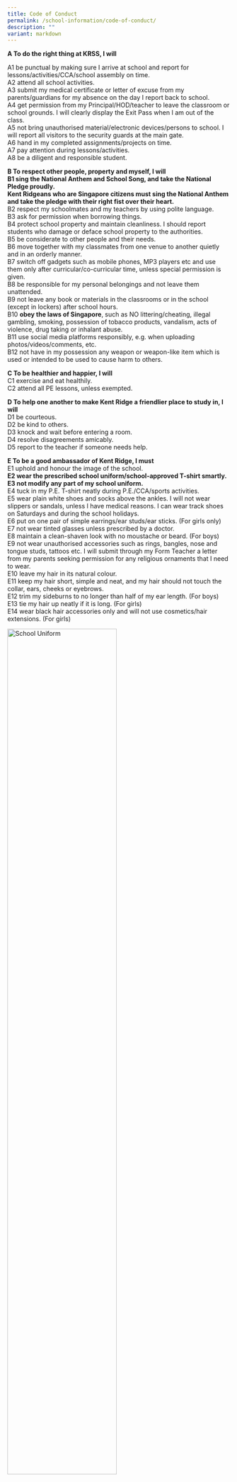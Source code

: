 ```yaml
---
title: Code of Conduct
permalink: /school-information/code-of-conduct/
description: ""
variant: markdown
---
```

**A To do the right thing at KRSS, I will**

A1 be punctual by making sure I arrive at school and report for lessons/activities/CCA/school assembly on time.<br>
A2 attend all school activities.<br>
A3 submit my medical certificate or letter of excuse from my parents/guardians for my absence on the day I report back to school.<br>
A4 get permission from my Principal/HOD/teacher to leave the classroom or school grounds. I will clearly display the Exit Pass when I am out of the class.<br>
A5 not bring unauthorised material/electronic devices/persons to school. I will report all visitors to the security guards at the main gate.<br>
A6 hand in my completed assignments/projects on time.<br>
A7 pay attention during lessons/activities.<br>
A8 be a diligent and responsible student.

**B To respect other people, property and myself, I will**<br>
**B1 sing the National Anthem and School Song, and take the National Pledge proudly.**<br>
**Kent Ridgeans who are Singapore citizens must sing the National Anthem and take the pledge with their right fist over their heart.**<br>
B2 respect my schoolmates and my teachers by using polite language.<br>
B3 ask for permission when borrowing things.<br>
B4 protect school property and maintain cleanliness. I should report students who damage or deface school property to the authorities.<br>
B5 be considerate to other people and their needs.<br>
B6 move together with my classmates from one venue to another quietly and in an orderly manner.<br>
B7 switch off gadgets such as mobile phones, MP3 players etc and use them only after curricular/co-curricular time, unless special permission is given.<br>
B8 be responsible for my personal belongings and not leave them unattended.<br>
B9 not leave any book or materials in the classrooms or in the school (except in lockers) after school hours.<br>
B10 **obey the laws of Singapore**, such as NO littering/cheating, illegal gambling, smoking, possession of tobacco products, vandalism, acts of violence, drug taking or inhalant abuse.<br>
B11 use social media platforms responsibly, e.g. when uploading photos/videos/comments, etc.<br>
B12 not have in my possession any weapon or weapon-like item which is used or intended to be used to cause harm to others.

**C To be healthier and happier, I will**<br>
C1 exercise and eat healthily.<br>
C2 attend all PE lessons, unless exempted.

**D To help one another to make Kent Ridge a friendlier place to study in, I will**
<br>
D1 be courteous.<br>
D2 be kind to others.<br>
D3 knock and wait before entering a room.<br>
D4 resolve disagreements amicably.<br>
D5 report to the teacher if someone needs help.<br>

**E To be a good ambassador of Kent Ridge, I must**<br>
E1 uphold and honour the image of the school.<br>
**E2 wear the prescribed school uniform/school-approved T-shirt smartly.**<br>
**E3 not modify any part of my school uniform.**<br>
E4 tuck in my P.E. T-shirt neatly during P.E./CCA/sports activities.<br>
E5 wear plain white shoes and socks above the ankles. I will not wear slippers or sandals, unless I have medical reasons. I can wear track shoes on Saturdays and during the school holidays.<br>
E6 put on one pair of simple earrings/ear studs/ear sticks. (For girls only)<br>
E7 not wear tinted glasses unless prescribed by a doctor.<br>
E8 maintain a clean-shaven look with no moustache or beard. (For boys)<br>
E9 not wear unauthorised accessories such as rings, bangles, nose and tongue studs, tattoos etc. I will submit through my Form Teacher a letter from my parents seeking permission for any religious ornaments that I need to wear.<br>
E10 leave my hair in its natural colour.<br>
E11 keep my hair short, simple and neat, and my hair should not touch the collar, ears, cheeks or eyebrows.<br>
E12 trim my sideburns to no longer than half of my ear length. (For boys)<br>
E13 tie my hair up neatly if it is long. (For girls)<br>
E14 wear black hair accessories only and will not use cosmetics/hair extensions. (For girls)<br>

<style>  
img {  
  display: block;  
  margin-left: auto;  
  margin-right: auto;  
}  
</style>  
<img src="/images/code-of-conduct.jpg" alt="School Uniform" style="width:70%;">  
  

<br>

**School Rules**

**1.	SCHOOL OPERATING HOURS AND ASSEMBLY**<br>
•	All students are to report to school by 0740h. The Flag-raising ceremony will commence at 0745h daily. Students who are not at the venue for flag-raising will be marked as late.<br>
•	All students (Singapore Citizens and Non-Citizens) must be present with their respective class and stand at attention during the ceremony.<br>
•	Students who are Singapore citizens must sing the National Anthem and recite the Pledge. Students will recite the Pledge with the right fist placed over the heart.

**2.	ATTENDANCE, PUNCTUALITY, TRUANCY &amp; ABSENTEEISM**<br>
a)	Attendance in school is compulsory.<br>
b)	Students must be punctual for all school activities including flag raising ceremony, lessons, Co- Curricular Activities (CCA) and official school functions.<br>
c)	Students who are absent from any of these activities must produce a medical certificate or relevant official documents to explain their absence within 5 working days, upon coming back to school. Failure to do so would mean that the student will be marked absent from school and face disciplinary action.<br>
d)	Action will be taken against recalcitrant latecomers.<br>
e)	Students must seek permission from the teacher if there is a need to leave the class. Students will be allowed to leave the class only for urgent and/ or official reasons.<br>
f)	Students are not allowed to leave the school premises during school hours without permission.<br>
g)	Students are to remain in school while waiting for their after-school activities to commence (eg: Consultation and Co-Curricular Activities) unless otherwise stated.  

**3a. SCHOOL UNIFORM**<br>
a)	Students are to wear the prescribed school uniform and modification to the uniform is not allowed. (For example, there should be no tapering of pants, shortening of pants and skirt etc.)<br>
b)	Students are to refer to the next page for the School Uniform and Decorum.<br>
c)	Students must be in clean and appropriate school attire whenever they are in school, including Saturdays and during the school holidays.<br>
d)	Students may report to school in the following school attire:<br>

| Day | Attire | 
| -------- | -------- |
| Monday  | Uniform 1    | 
| Tuesday - Thursday    | Uniform 1/2   | 
| Friday     | Other acceptable KRSS T-shirt* (which includes but not limited to) <br>•	CCA T-shirt<br>•	Class T-shirt<br>•	E-week T-shirt<br>•	Corporate T-shirt| 

e)	Only school PE T-shirts and shorts are to be worn during PE lessons. For PE lessons before the recess period, students will have to change back to their school uniform during recess period. Students who have their PE lessons after recess can remain in their PE attire for the rest of the day. <br>
f)	Only dark blue or black coloured jackets / sweaters are permitted to be worn on rainy days or in special rooms.<br>
g)	Sweaters / jackets should be plain and not have objectionable words, messages or designs.<br>
*All school T-shirts must have the school logo and be approved by the school.*

**3b. SHOES AND SOCKS** <br>
a)	Students must wear white school shoes or predominantly white shoes with white laces.<br>
b)	Students must wear ankle-length white socks.<br>
c)	Wearing of slippers or sandals will be permitted only with a doctor’s letter. Those with foot injuries should seek permission from their Form Teachers before doing so.
<br><br>
Female Students<br>
*Uniform 1 – School Blouse and Skirt*
![uniform 1](/images/Girl_uniform_1.png)<br>
*Uniform 2 – School Polo T-shirt and Skirt*
![uniform 2](/images/Girl_uniform_2.png)

**Things to note: <br>
•	Uniform 1 needs to be tucked in at all time.<br>
•	Pre-dominantly white shoes and white socks need to be worn.<br>
•	Skirts should be knee-length.**

Students (Lower Secondary)<br>
*Uniform 1 – School Shirt and Bermudas*
![lower sec uniform 1](/images/Lower_sec_uniform_1.png)<br>
*Uniform 2 – School Polo T-shirt and Bermudas*
![lower sec uniform 2](/images/Lower_sec_uniform_2.png)

**Things to note: <br>
•	Uniform 1 needs to be tucked in at all time.<br>
•	Pre-dominantly white shoes and white socks need to be worn.<br>
•	Skirts should be knee-length.**

Male Students (Upper Secondary) <br>
*Uniform 1 – School Shirt and Pants*
![upper sec uniform 1](/images/Upper_sec_uniform_1.png)<br>
*Uniform 2 – School Polo T-shirt and Pants*
![upper sec uniform 2](/images/Upper_sec_uniform_2.png)

**Things to note: <br>
•	Uniform 1 needs to be tucked in at all time.<br>
•	Pre-dominantly white shoes and white socks need to be worn.<br>
•	Skirts should be knee-length.**

Students <br>
*PE Attire*
![PE_Attire 1](/images/PE_Attire_1.png)<br>
![PE_Attire 2](/images/PE_Attire_2.png)

**Things to note: <br>
•	PE Attire needs to be tucked in at all time.<br>
•	Only School PE shorts must be worn.<br>
•	Pre-dominantly white shoes and white socks need to be worn.**

**4.	APPEARANCE** <br>
a)	For Boys<br>
•	Hair must be short and neat at all times. No outlandish hairstyles are allowed.<br>
•	The fringe must not cover the eyebrows. Hair must not touch the ears or shirt collar. Long sideburns are not allowed.<br>
•	Hair must be of its natural colour and not tinted or dyed.<br>
•	Boys must be clean-shaven. Facial Hair such as a moustache, long sideburns or beard is not allowed.<br>
•	No bracelets, rings, necklaces, chains or wristbands (including religious items) are to be worn with the school uniform.<br>
•	Boys are not allowed to wear earrings or ear studs.


b)	For Girls<br>
•	Hair must be neat.<br>
•	Hair that touches the collar or beyond the shoulders must be tied up or braided.<br>
•	If ribbons are used, they must be of one colour (black/blue/white).<br>
•	The fringe must not cover the eyes. Hairband or hairpin (black/blue/white) must be used to hold back the fringe.<br>
•	Hair must be of its natural colour and not tinted or dyed.<br>
•	No make-up is allowed when in school uniform.<br>
•	Only black hair clips, ribbons, hair bands or hair accessories are allowed.<br>
•	No bracelets, rings, necklaces, chains, brooches or wristbands (including religious items) are to be worn with the school uniform.<br>
•	Only plain, simple gold, silver or black ear studs can be worn.<br>
•	Only a pair of ear studs is permitted at any one time.

c)	Students with improper hair styles will only be allowed to attend classes after they have their hair properly trimmed and approved by the school. Students may be given a warning, detention or sent home to rectify their improper or outlandish hair styles.<br>
d)	Students must not wear coloured contact lenses.<br>
e)	Tattoos and body art (even stickers or non-permanent ink) are not allowed.<br>
f)	Students must keep their fingernails short, clean and unvarnished.
 

**5.	CANTEEN AND CORRIDOR CONDUCT**<br>
a)	Students must queue when buying food and drinks in the canteen. <br>
b)	Consumption of food and drinks is permitted and confined to the school canteen only, unless authorised by a teacher.<br>
c)	All utensils and cutlery must be returned to the designated bins at the collection point. Litter on the table must be cleared.<br>
d)	Dispose used cans, bottles, plastic bags and other containers into bins provided.<br>
e)	All students are to proceed to their classroom promptly when the bell rings at the end of recess.<br>
f)	All students are not allowed to run and speak loudly along the corridor. 


**6.	ELECTRONIC DEVICES (MOBILE PHONES, EARPHONES, SMARTWATCHES)**
<br>
a)	Electronic Devices, i.e handphones, earphones, smartwatches ARE NOT allowed to be used during curriculum hours. <br>
b)	Students are not allowed to use any electronic devices except their personal learning devices (PLDs) during lessons.<br>
c)	All electronic devices are to be kept in their lockers. Students are discouraged from bringing their mobile phones to school. They are responsible for the safekeeping of their mobile phones. The school will not be responsible for any loss or damages.<br>
d)	Students’ electronic devices will be confiscated if he/she violates any of the above guidelines. 

**7.	USE OF SCHOOL FACILITIES AND CLEANLINESS**<br>
a)	Students must at all times observe the rules on the proper use of all school facilities and equipment.<br>
b)	Furniture should not be removed from any room without the permission of any of the school staff. Any borrowed furniture should be returned to its original place. <br>
c)	Cleanliness of the school must be maintained at all times.


**8.	OTHERS**<br>
a)	Students should be loyal to the country and show respect for the Head of State, the National Anthem, the State Flag and our country’s leaders.<br>
b)	Students are to greet the Principal, Vice-Principals and all staff upon meeting them.<br>
c)	Students must not indulge in any activity that will harm, inconvenience or disturb other students in the school in any way.<br>
d)	Students can remain in the school premises after school hours if they are engaged in an organised or approved activity.<br>
e)	During curriculum time, students should not be found loitering around school facilities where teaching and learning is taking place.<br>
f)	Students who cycle to school are to wear proper headgear. No e-bicycle is allowed in the school premises.<br>
g)	All students are not allowed to have any form of weapons in their possession. They are also not allowed to bring any weapon-like items which could be used or intended to be used to cause harm. 


**Student's Conduct Rating** <br>
Criteria for grading a student’s conduct in the report book

<style type="text/css">
.tg  {border-collapse:collapse;border-spacing:0;}
.tg td{border-color:black;border-style:solid;border-width:1px;font-family:Arial, sans-serif;font-size:14px;
  overflow:hidden;padding:10px 5px;word-break:normal;}
.tg th{border-color:black;border-style:solid;border-width:1px;font-family:Arial, sans-serif;font-size:14px;
  font-weight:normal;overflow:hidden;padding:10px 5px;word-break:normal;}
.tg .tg-1jgz{background-color:#033668;color:#FFF;font-weight:bold;text-align:left;vertical-align:top}
.tg .tg-lm9i{background-color:#FFF;color:#808080;text-align:left;vertical-align:top}
.tg .tg-e404{background-color:#FFF;color:#808080;text-align:center;vertical-align:top}
</style>
<table class="tg">
<thead>
  <tr>
    <th class="tg-1jgz"><span style="font-weight:bold">Conduct Rating</span></th>
    <th class="tg-1jgz"><span style="font-weight:bold">Criteria</span></th>
    <th class="tg-1jgz"><span style="font-weight:bold">Personal Qualities for HRC</span></th>
  </tr>
</thead>
<tbody>
  <tr>
    <td class="tg-lm9i">Excellent</td>
    <td class="tg-lm9i">Behaves in an exemplary manner consistently<br>Attends school regularly and punctually and has not been absent from school, CCA or school activities without valid reasons<br>Displays an excellent learning attitude during all school activities<br>Has not committed any serious offence during the Semester</td>
    <td class="tg-lm9i">Demonstrates very strongly</td>
  </tr>
  <tr>
    <td class="tg-lm9i">Very Good</td>
    <td class="tg-lm9i">Behaves well consistently<br>Attends school regularly and punctually and has not been absent from school, CCA or school activities without valid reasons<br>Displays a very good learning attitude during all school activities<br>Has not committed any serious offence during the Semester</td>
    <td class="tg-lm9i">Demonstrates strongly</td>
  </tr>
  <tr>
    <td class="tg-lm9i">Good</td>
    <td class="tg-lm9i">Behaves well most of the time<br>Attends school regularly and has not been absent from school or school activities without valid reasons<br>Displays a good learning attitude during all school activities<br>Has not committed any serious offence during the Semester</td>
    <td class="tg-lm9i">Demonstrates adequately</td>
  </tr>
  <tr>
    <td class="tg-lm9i">Fair</td>
    <td class="tg-lm9i">Shows unacceptable behaviour occasionally<br>Does not attend school regularly<br>Attitude during school activities is not always positive<br>Needs guidance from teachers on behaviour, attitude and attendance<br>May have committed one serious offence or have accumulated 6 or more minor offences during the Semester</td>
    <td class="tg-lm9i">Demonstrates to some extent</td>
  </tr>
  <tr>
    <td class="tg-lm9i">Poor</td>
    <td class="tg-lm9i">Shows unacceptable behaviour frequently<br>Attendance is poor and student is frequently absent<br>Attitude during school activities is poor<br>Needs regular counselling by teachers on behaviour, attitude and attendance<br>May have committed a few serious offences or multiple occurrences of the same serious offences during the Semester</td>
    <td class="tg-e404">Needs improvement</td>
  </tr>
</tbody>
</table>